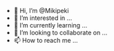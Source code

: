 - 👋 Hi, I’m @Mikipeki
- 👀 I’m interested in ...
- 🌱 I’m currently learning ...
- 💞️ I’m looking to collaborate on ...
- 📫 How to reach me ...

<!---
Mikipeki/Mikipeki is a ✨ special ✨ repository because its `README.md` (this file) appears on your GitHub profile.
You can click the Preview link to take a look at your changes.
--->
